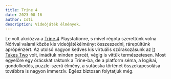 ```yaml
---
title: Trine 4
date: 2023-08-16
author: Isti
description: Videójáték élmények.
---
```

Le volt akciózva a [Trine 4](https://store.steampowered.com/app/690640/Trine_4_The_Nightmare_Prince/) Playstationre, s mivel régóta szerettünk volna Nórival valami közös kis videójátékélményt összeszedni, rárepültünk aprópénzért. Az utolsó nagyon kedves kis virtuális szórakozásunk az [It Takes Two](https://store.steampowered.com/app/1426210/It_Takes_Two/) volt, imádtuk minden percét, végig is vittük természetesen. Most egyelőre egy órácskát raktunk a Trine-ba, de a platform séma, a logikai, gondolkodós, puzzle-szerű élmény, a sutácska történet összekapcsolása továbbra is nagyon immerzív. Egész biztosan folytatjuk még.

